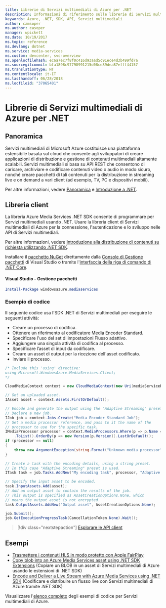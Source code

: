 ```yaml
---
title: Librerie di Servizi multimediali di Azure per .NET
description: Informazioni di riferimento sulle librerie di Servizi multimediali di Azure per .NET
keywords: Azure, .NET, SDK, API, Servizi multimediali
author: camsoper
ms.author: casoper
manager: wpickett
ms.date: 10/19/2017
ms.topic: reference
ms.devlang: dotnet
ms.service: media-services
ms.custom: devcenter, svc-overview
ms.openlocfilehash: ec6a7ec7f8f0c416d93aad5c91ece4d3b499fd7a
ms.sourcegitcommit: bfa1898c97798991215d08ce89dea87efff44157
ms.translationtype: HT
ms.contentlocale: it-IT
ms.lasthandoff: 06/28/2018
ms.locfileid: "37065401"
---
```

# <a name="azure-media-services-libraries-for-net"></a>Librerie di Servizi multimediali di Azure per .NET

## <a name="overview"></a>Panoramica

Servizi multimediali di Microsoft Azure costituisce una piattaforma estensibile basata sul cloud che consente agli sviluppatori di creare applicazioni di distribuzione e gestione di contenuti multimediali altamente scalabili. Servizi multimediali si basa su API REST che consentono di caricare, archiviare e codificare contenuti video o audio in modo sicuro, nonché creare pacchetti di tali contenuti per la distribuzione in streaming live e on demand a vari client (ad esempio, TV, PC e dispositivi mobili). 

Per altre informazioni, vedere [Panoramica](/azure/media-services/media-services-overview) e [Introduzione a .NET](/azure/media-services/media-services-dotnet-how-to-use). 

## <a name="client-library"></a>Libreria client

La libreria Azure Media Services .NET SDK consente di programmare per Servizi multimediali usando .NET. Usare la libreria client di Servizi multimediali di Azure per la connessione, l'autenticazione e lo sviluppo nelle API di Servizi multimediali.  

Per altre informazioni, vedere [Introduzione alla distribuzione di contenuti su richiesta utilizzando .NET SDK](/azure/media-services/media-services-dotnet-get-started).

Installare il [pacchetto NuGet](https://www.nuget.org/packages/windowsazure.mediaservices) direttamente dalla [Console di Gestione pacchetti][PackageManager] di Visual Studio o tramite l'[interfaccia della riga di comando di .NET Core][DotNetCLI].

#### <a name="visual-studio-package-manager"></a>Visual Studio - Gestione pacchetti

```powershell
Install-Package windowsazure.mediaservices
```

### <a name="code-example"></a>Esempio di codice

Il seguente codice usa l'SDK .NET di Servizi multimediali per eseguire le seguenti attività: 

- Creare un processo di codifica.
- Ottenere un riferimento al codificatore Media Encoder Standard.
- Specificare l'uso del set di impostazioni Flusso adattivo.
- Aggiungere una singola attività di codifica al processo.
- Specificare l’asset di input da codificare.
- Creare un asset di output per la ricezione dell'asset codificato.
- Inviare il processo.


```csharp
/* Include this 'using' directive:
using Microsoft.WindowsAzure.MediaServices.Client;
*/

CloudMediaContext context = new CloudMediaContext(new Uri(mediaServiceRESTAPIEndpoint), tokenProvider);

// Get an uploaded asset.
IAsset asset = context.Assets.FirstOrDefault();

// Encode and generate the output using the "Adaptive Streaming" preset.
// Declare a new job.
IJob job = context.Jobs.Create("Media Encoder Standard Job");
// Get a media processor reference, and pass to it the name of the 
// processor to use for the specific task.
IMediaProcessor processor = context.MediaProcessors.Where(p => p.Name == mediaProcessorName)
    .ToList().OrderBy(p => new Version(p.Version)).LastOrDefault();
if (processor == null) 
{
    throw new ArgumentException(string.Format("Unknown media processor", mediaProcessorName));
}

// Create a task with the encoding details, using a string preset.
// In this case "Adaptive Streaming" preset is used.
ITask task = job.Tasks.AddNew("My encoding task", processor, "Adaptive Streaming", TaskOptions.None);

// Specify the input asset to be encoded.
task.InputAssets.Add(asset);
// Add an output asset to contain the results of the job. 
// This output is specified as AssetCreationOptions.None, which 
// means the output asset is not encrypted. 
task.OutputAssets.AddNew("Output asset", AssetCreationOptions.None);

job.Submit();
job.GetExecutionProgressTask(CancellationToken.None).Wait();
```

> [!div class="nextstepaction"]
> [Esplorare le API client](/dotnet/api/overview/azure/mediaservices/client)

## <a name="samples"></a>Esempi

- [Trasmettere i contenuti HLS in modo protetto con Apple FairPlay](https://azure.microsoft.com/resources/samples/media-services-dotnet-dynamic-encryption-with-fairplay/)
- [Copy blob into an Azure Media Services asset using .NET SDK Extensions](https://azure.microsoft.com/resources/samples/media-services-dotnet-copy-blob-into-asset/) (Copiare un BLOB in un asset di Servizi multimediali di Azure usando le estensioni di .NET SDK)
- [Encode and Deliver a Live Stream with Azure Media Services using .NET SDK](https://azure.microsoft.com/resources/samples/media-services-dotnet-encode-live-stream-with-ams-clear/) (Codificare e distribuire un flusso live con Servizi multimediali di Azure tramite .NET SDK)

Visualizzare l'[elenco completo](https://azure.microsoft.com/resources/samples/?platform=dotnet&service=media-services) degli esempi di codice per Servizi multimediali di Azure.


[PackageManager]: https://docs.microsoft.com/nuget/tools/package-manager-console
[DotNetCLI]: https://docs.microsoft.com/dotnet/core/tools/dotnet-add-package
